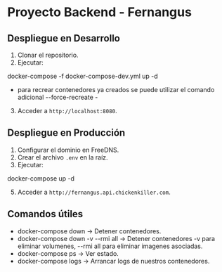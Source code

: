 # Proyecto Backend - Fernangus

## Despliegue en Desarrollo
1. Clonar el repositorio.
2. Ejecutar:  

docker-compose -f docker-compose-dev.yml up -d

- para recrear contenedores ya creados se puede utilizar el comando adicional --force-recreate -

3. Acceder a `http://localhost:8080`.

## Despliegue en Producción
1. Configurar el dominio en FreeDNS.
2. Crear el archivo `.env` en la raíz.
4. Ejecutar:

docker-compose up -d

5. Acceder a `http://fernangus.api.chickenkiller.com`.

## Comandos útiles
- docker-compose down → Detener contenedores.
- docker-compose down -v --rmi all → Detener contenedores -v para eliminar volumenes, --rmi all para eliminar imagenes asociadas.
- docker-compose ps → Ver estado.
- docker-compose logs → Arrancar logs de nuestros contenedores.
